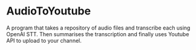 # AudioToYoutube
A program that takes a repository of audio files and transcribe each using  OpenAI STT. Then summarises the transcription and finally uses Youtube API to upload to your channel.
